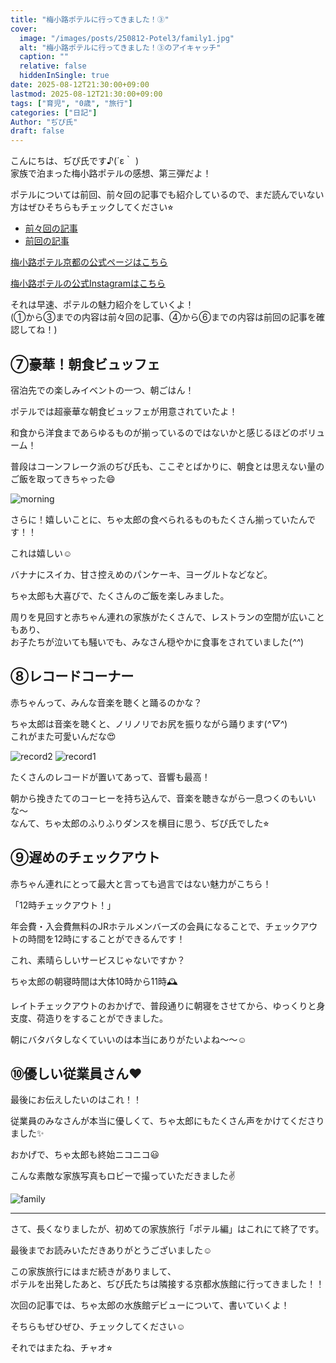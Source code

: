 ```yaml
---
title: "梅小路ポテルに行ってきました！③"
cover:
  image: "/images/posts/250812-Potel3/family1.jpg"
  alt: "梅小路ポテルに行ってきました！③のアイキャッチ"
  caption: ""
  relative: false
  hiddenInSingle: true
date: 2025-08-12T21:30:00+09:00
lastmod: 2025-08-12T21:30:00+09:00
tags: ["育児", "0歳", "旅行"]
categories: ["日記"]
Author: "ぢぴ氏"
draft: false
---
```



こんにちは、ぢぴ氏です♪(´ε｀ )  
家族で泊まった梅小路ポテルの感想、第三弾だよ！  

ポテルについては前回、前々回の記事でも紹介しているので、まだ読んでいない方はぜひそちらもチェックしてください⭐︎

- [前々回の記事](/posts/250810-Potel1/)
- [前回の記事](/posts/250811-Potel2/)

[梅小路ポテル京都の公式ページはこちら](https://www.potel.jp/kyoto/)

[梅小路ポテルの公式Instagramはこちら](https://www.instagram.com/umekoji_potel_kyoto/?_fsi=u3KZyLvN)


それは早速、ポテルの魅力紹介をしていくよ！  
(①から③までの内容は前々回の記事、④から⑥までの内容は前回の記事を確認してね！)

## ⑦豪華！朝食ビュッフェ
宿泊先での楽しみイベントの一つ、朝ごはん！

ポテルでは超豪華な朝食ビュッフェが用意されていたよ！

和食から洋食まであらゆるものが揃っているのではないかと感じるほどのボリューム！

普段はコーンフレーク派のぢぴ氏も、ここぞとばかりに、朝食とは思えない量のご飯を取ってきちゃった😄

![morning](/images/posts/250812-Potel3/morning.png)

さらに！嬉しいことに、ちゃ太郎の食べられるものもたくさん揃っていたんです！！

これは嬉しい☺️

バナナにスイカ、甘さ控えめのパンケーキ、ヨーグルトなどなど。

ちゃ太郎も大喜びで、たくさんのご飯を楽しみました。

周りを見回すと赤ちゃん連れの家族がたくさんで、レストランの空間が広いこともあり、  
お子たちが泣いても騒いでも、みなさん穏やかに食事をされていました(*^^*)

## ⑧レコードコーナー

赤ちゃんって、みんな音楽を聴くと踊るのかな？

ちゃ太郎は音楽を聴くと、ノリノリでお尻を振りながら踊ります(*^▽^*)  
これがまた可愛いんだな😍

![record2](/images/posts/250812-Potel3/record2.jpg)
![record1](/images/posts/250812-Potel3/record1.jpg)



たくさんのレコードが置いてあって、音響も最高！

朝から挽きたてのコーヒーを持ち込んで、音楽を聴きながら一息つくのもいいな〜  
なんて、ちゃ太郎のふりふりダンスを横目に思う、ぢぴ氏でした⭐︎



## ⑨遅めのチェックアウト

赤ちゃん連れにとって最大と言っても過言ではない魅力がこちら！

「12時チェックアウト！」

年会費・入会費無料のJRホテルメンバーズの会員になることで、チェックアウトの時間を12時にすることができるんです！

これ、素晴らしいサービスじゃないですか？

ちゃ太郎の朝寝時間は大体10時から11時🕰️

レイトチェックアウトのおかげで、普段通りに朝寝をさせてから、ゆっくりと身支度、荷造りをすることができました。

朝にバタバタしなくていいのは本当にありがたいよね〜〜☺️


## ⑩優しい従業員さん❤️

最後にお伝えしたいのはこれ！！

従業員のみなさんが本当に優しくて、ちゃ太郎にもたくさん声をかけてくださりました✨

おかげで、ちゃ太郎も終始ニコニコ😃

こんな素敵な家族写真もロビーで撮っていただきました✌️

![family](/images/posts/250812-Potel3/family1.jpg)


---

さて、長くなりましたが、初めての家族旅行「ポテル編」はこれにて終了です。

最後までお読みいただきありがとうございました☺️

この家族旅行にはまだ続きがありまして、  
ポテルを出発したあと、ぢぴ氏たちは隣接する京都水族館に行ってきました！！

次回の記事では、ちゃ太郎の水族館デビューについて、書いていくよ！

そちらもぜひぜひ、チェックしてください☺️

それではまたね、チャオ⭐︎

